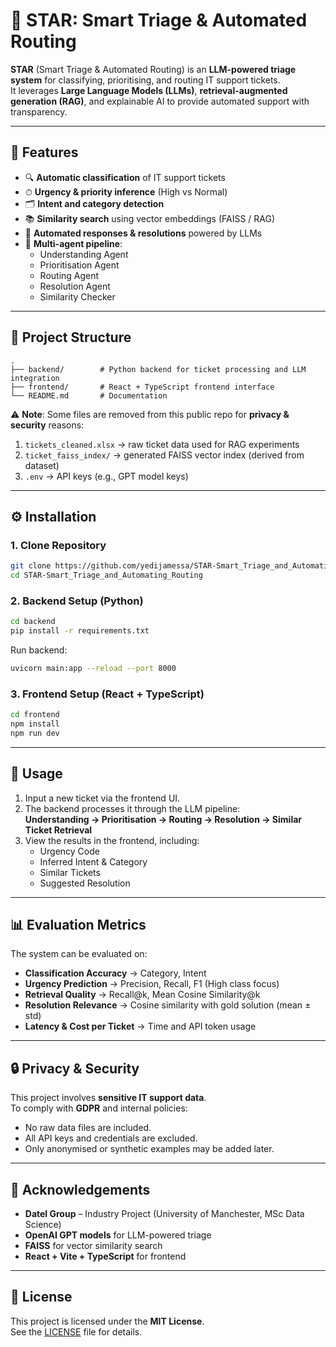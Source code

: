 # 🌟 STAR: Smart Triage & Automated Routing

**STAR** (Smart Triage & Automated Routing) is an **LLM-powered triage system** for classifying, prioritising, and routing IT support tickets.  
It leverages **Large Language Models (LLMs)**, **retrieval-augmented generation (RAG)**, and explainable AI to provide automated support with transparency.

---

## 🚀 Features
- 🔍 **Automatic classification** of IT support tickets  
- ⏱ **Urgency & priority inference** (High vs Normal)  
- 🗂 **Intent and category detection**  
- 📚 **Similarity search** using vector embeddings (FAISS / RAG)  
- 🤖 **Automated responses & resolutions** powered by LLMs  
- 🧩 **Multi-agent pipeline**:
  - Understanding Agent  
  - Prioritisation Agent  
  - Routing Agent  
  - Resolution Agent  
  - Similarity Checker  

---

## 📂 Project Structure
```
.
├── backend/        # Python backend for ticket processing and LLM integration
├── frontend/       # React + TypeScript frontend interface
└── README.md       # Documentation
```

⚠️ **Note**: Some files are removed from this public repo for **privacy & security** reasons:
1. `tickets_cleaned.xlsx` → raw ticket data used for RAG experiments  
2. `ticket_faiss_index/` → generated FAISS vector index (derived from dataset)  
3. `.env` → API keys (e.g., GPT model keys)  

---

## ⚙️ Installation

### 1. Clone Repository
```bash
git clone https://github.com/yedijamessa/STAR-Smart_Triage_and_Automating_Routing.git
cd STAR-Smart_Triage_and_Automating_Routing
```

### 2. Backend Setup (Python)
```bash
cd backend
pip install -r requirements.txt
```

Run backend:
```bash
uvicorn main:app --reload --port 8000
```

### 3. Frontend Setup (React + TypeScript)
```bash
cd frontend
npm install
npm run dev
```

---

## 🧪 Usage
1. Input a new ticket via the frontend UI.  
2. The backend processes it through the LLM pipeline:  
   **Understanding → Prioritisation → Routing → Resolution → Similar Ticket Retrieval**  
3. View the results in the frontend, including:  
   - Urgency Code  
   - Inferred Intent & Category  
   - Similar Tickets  
   - Suggested Resolution  

---

## 📊 Evaluation Metrics
The system can be evaluated on:
- **Classification Accuracy** → Category, Intent  
- **Urgency Prediction** → Precision, Recall, F1 (High class focus)  
- **Retrieval Quality** → Recall@k, Mean Cosine Similarity@k  
- **Resolution Relevance** → Cosine similarity with gold solution (mean ± std)  
- **Latency & Cost per Ticket** → Time and API token usage  

---

## 🔒 Privacy & Security
This project involves **sensitive IT support data**.  
To comply with **GDPR** and internal policies:
- No raw data files are included.  
- All API keys and credentials are excluded.  
- Only anonymised or synthetic examples may be added later.  

---

## 📌 Acknowledgements
- **Datel Group** – Industry Project (University of Manchester, MSc Data Science)  
- **OpenAI GPT models** for LLM-powered triage  
- **FAISS** for vector similarity search  
- **React + Vite + TypeScript** for frontend  

---

## 📜 License
This project is licensed under the **MIT License**.  
See the [LICENSE](LICENSE) file for details.

